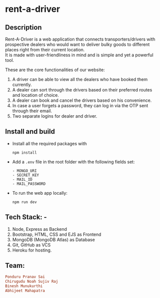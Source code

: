 # rent-a-driver

## Description

Rent-A-Driver is a web application that connects transporters/drivers with prospective dealers who would want to deliver bulky goods to different places right from their current location.  
It is made with user-friendliness in mind and is simple and yet a powerful tool.

These are the core functionalities of our website:
1) A driver can be able to view all the dealers who have booked them currently.
2) A dealer can sort through the drivers based on their preferred routes and location of choice.
3) A dealer can book and cancel the drivers based on his convenience.
4) In case a user forgets a password, they can log in via the OTP sent through their email.
5) Two separate logins for dealer and driver.


## Install and build
- Install all the required packages with  

    ```
    npm install
    ```
- Add a `.env` file in the root folder with the following fields set:
    ```
    - MONGO_URI
    - SECRET_KEY
    - MAIL_ID
    - MAIL_PASSWORD
    ```

- To run the web app locally:

    ```
    npm run dev
    ```

## Tech Stack: -
1) Node, Express as Backend
2) Bootstrap, HTML, CSS and EJS as Frontend
3) MongoDB (MongoDB Atlas) as Database
4) Git, GitHub as VCS
5) Heroku for hosting.

## Team:
 ```ruby
 Ponduru Pranav Sai
 Chirugudu Noah Sujiv Raj
 Binesh Munukurthi
 Abhijeet Mahapatra
 ```
